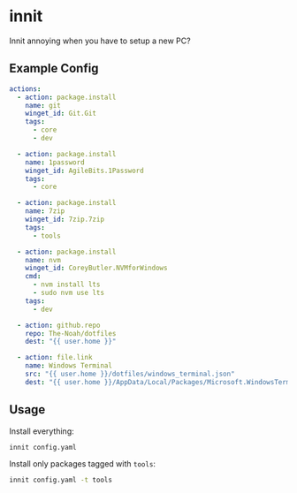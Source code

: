 # innit

Innit annoying when you have to setup a new PC?

## Example Config

```yaml
actions:
  - action: package.install
    name: git
    winget_id: Git.Git
    tags:
      - core
      - dev

  - action: package.install
    name: 1password
    winget_id: AgileBits.1Password
    tags:
      - core

  - action: package.install
    name: 7zip
    winget_id: 7zip.7zip
    tags:
      - tools

  - action: package.install
    name: nvm
    winget_id: CoreyButler.NVMforWindows
    cmd:
      - nvm install lts
      - sudo nvm use lts
    tags:
      - dev

  - action: github.repo
    repo: The-Noah/dotfiles
    dest: "{{ user.home }}"

  - action: file.link
    name: Windows Terminal
    src: "{{ user.home }}/dotfiles/windows_terminal.json"
    dest: "{{ user.home }}/AppData/Local/Packages/Microsoft.WindowsTerminal_8wekyb3d8bbwe/LocalState/settings.json"
```

## Usage

Install everything:

```bash
innit config.yaml
```

Install only packages tagged with `tools`:

```bash
innit config.yaml -t tools
```
